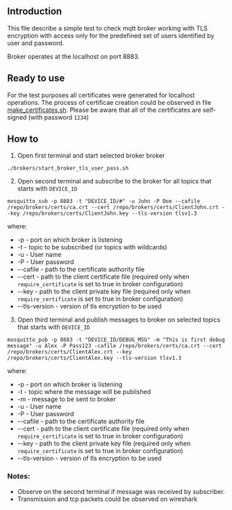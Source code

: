 ## Introduction
This file describe a simple test to check mqtt broker working with TLS encryption with access only for the predefined set of users identified by user and password.

Broker operates at the localhost on port 8883.

## Ready to use
For the test purposes all certificates were generated for localhost operations.
The process of certificae creation could be observed in file [make_certificates.sh](../make_certificates.sh).
Please be aware that all of the certificates are self-signed (with password `1234`)

## How to

1. Open first terminal and start selected broker broker

```
./brokers/start_broker_tls_user_pass.sh

```

2. Open second terminal and subscribe to the broker for all topics that starts with `DEVICE_ID`

```
mosquitto_sub -p 8883 -t "DEVICE_ID/#" -u John -P Doe --cafile /repo/brokers/certs/ca.crt --cert /repo/brokers/certs/ClientJohn.crt --key /repo/brokers/certs/ClientJohn.key --tls-version tlsv1.3
```
where:
- -p - port on which broker is listening
- -t - topic to be subscribed (or topics with wildcards)
- -u - User name
- -P - User password
- --cafile - path to the certificate authority file
- --cert - path to the client certificate file (required only when `require_certificate` is set to true in broker configuration)
- --key - path to the client private key file (required only when `require_certificate` is set to true in broker configuration)
- --tls-version - version of tls encryption to be used

3. Open third terminal and publish messages to broker on selected topics that starts with `DEVICE_ID`

```
mosquitto_pub -p 8883 -t "DEVICE_ID/DEBUG_MSG" -m "This is first debug message" -u Alex -P Pass123 -cafile /repo/brokers/certs/ca.crt --cert /repo/brokers/certs/ClientAlex.crt --key /repo/brokers/certs/ClientAlex.key --tls-version tlsv1.3
```

where:
- -p - port on which broker is listening
- -t - topic where the message will be published
- -m - message to be sent to broker
- -u - User name
- -P - User password
- --cafile - path to the certificate authority file
- --cert - path to the client certificate file (required only when `require_certificate` is set to true in broker configuration)
- --key - path to the client private key file (required only when `require_certificate` is set to true in broker configuration)
- --tls-version - version of tls encryption to be used


### Notes:
- Observe on the second terminal if message was received by subscriber.
- Transmission and tcp packets could be observed on wireshark
